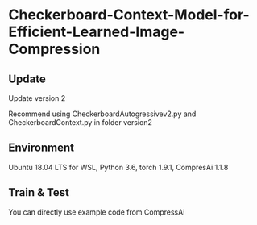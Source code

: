 # Checkerboard-Context-Model-for-Efficient-Learned-Image-Compression

## Update
  Update version 2
  
  Recommend using CheckerboardAutogressivev2.py and CheckerboardContext.py in folder version2
  
## Environment
Ubuntu 18.04 LTS for WSL, Python 3.6, torch 1.9.1, CompresAi 1.1.8

## Train & Test
You can directly use example code from CompressAi


